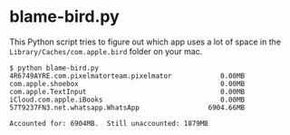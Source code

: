 # blame-bird.py
This Python script tries to figure out which app uses a lot of
space in the `Library/Caches/com.apple.bird` folder on your mac.

```
$ python blame-bird.py
4R6749AYRE.com.pixelmatorteam.pixelmator            0.00MB
com.apple.shoebox                                   0.00MB
com.apple.TextInput                                 0.00MB
iCloud.com.apple.iBooks                             0.00MB
57T9237FN3.net.whatsapp.WhatsApp                 6904.66MB

Accounted for: 6904MB.  Still unaccounted: 1879MB
```
